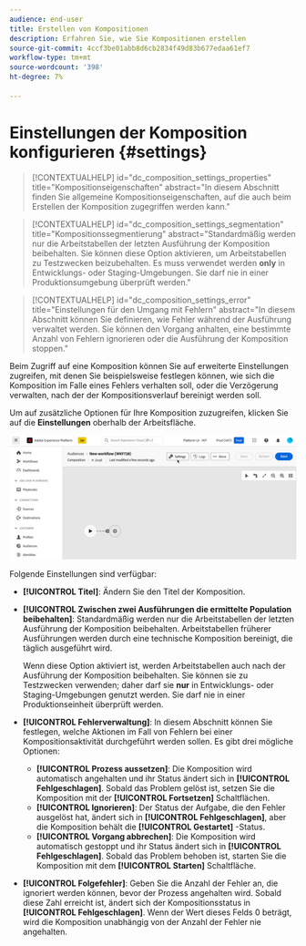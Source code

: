 ```yaml
---
audience: end-user
title: Erstellen von Kompositionen
description: Erfahren Sie, wie Sie Kompositionen erstellen
source-git-commit: 4ccf3be01abb8d6cb2834f49d83b677edaa61ef7
workflow-type: tm+mt
source-wordcount: '398'
ht-degree: 7%

---
```



# Einstellungen der Komposition konfigurieren {#settings}

>[!CONTEXTUALHELP]
>id="dc_composition_settings_properties"
>title="Kompositionseigenschaften"
>abstract="In diesem Abschnitt finden Sie allgemeine Kompositionseigenschaften, auf die auch beim Erstellen der Komposition zugegriffen werden kann."

>[!CONTEXTUALHELP]
>id="dc_composition_settings_segmentation"
>title="Kompositionssegmentierung"
>abstract="Standardmäßig werden nur die Arbeitstabellen der letzten Ausführung der Komposition beibehalten. Sie können diese Option aktivieren, um Arbeitstabellen zu Testzwecken beizubehalten. Es muss verwendet werden **only** in Entwicklungs- oder Staging-Umgebungen. Sie darf nie in einer Produktionsumgebung überprüft werden."

>[!CONTEXTUALHELP]
>id="dc_composition_settings_error"
>title="Einstellungen für den Umgang mit Fehlern"
>abstract="In diesem Abschnitt können Sie definieren, wie Fehler während der Ausführung verwaltet werden. Sie können den Vorgang anhalten, eine bestimmte Anzahl von Fehlern ignorieren oder die Ausführung der Komposition stoppen."

Beim Zugriff auf eine Komposition können Sie auf erweiterte Einstellungen zugreifen, mit denen Sie beispielsweise festlegen können, wie sich die Komposition im Falle eines Fehlers verhalten soll, oder die Verzögerung verwalten, nach der der Kompositionsverlauf bereinigt werden soll.

Um auf zusätzliche Optionen für Ihre Komposition zuzugreifen, klicken Sie auf die **Einstellungen** oberhalb der Arbeitsfläche.

![](assets/composition-create-settings.png)

Folgende Einstellungen sind verfügbar:

* **[!UICONTROL Titel]**: Ändern Sie den Titel der Komposition.

* **[!UICONTROL Zwischen zwei Ausführungen die ermittelte Population beibehalten]**: Standardmäßig werden nur die Arbeitstabellen der letzten Ausführung der Komposition beibehalten. Arbeitstabellen früherer Ausführungen werden durch eine technische Komposition bereinigt, die täglich ausgeführt wird.

  Wenn diese Option aktiviert ist, werden Arbeitstabellen auch nach der Ausführung der Komposition beibehalten. Sie können sie zu Testzwecken verwenden; daher darf sie **nur** in Entwicklungs- oder Staging-Umgebungen genutzt werden. Sie darf nie in einer Produktionseinheit überprüft werden.

* **[!UICONTROL Fehlerverwaltung]**: In diesem Abschnitt können Sie festlegen, welche Aktionen im Fall von Fehlern bei einer Kompositionsaktivität durchgeführt werden sollen. Es gibt drei mögliche Optionen:

   * **[!UICONTROL Prozess aussetzen]**: Die Komposition wird automatisch angehalten und ihr Status ändert sich in **[!UICONTROL Fehlgeschlagen]**. Sobald das Problem gelöst ist, setzen Sie die Komposition mit der **[!UICONTROL Fortsetzen]** Schaltflächen.
   * **[!UICONTROL Ignorieren]**: Der Status der Aufgabe, die den Fehler ausgelöst hat, ändert sich in **[!UICONTROL Fehlgeschlagen]**, aber die Komposition behält die **[!UICONTROL Gestartet]** -Status.
   * **[!UICONTROL Vorgang abbrechen]**: Die Komposition wird automatisch gestoppt und ihr Status ändert sich in **[!UICONTROL Fehlgeschlagen]**. Sobald das Problem behoben ist, starten Sie die Komposition mit dem **[!UICONTROL Starten]** Schaltfläche.

* **[!UICONTROL Folgefehler]**: Geben Sie die Anzahl der Fehler an, die ignoriert werden können, bevor der Prozess angehalten wird. Sobald diese Zahl erreicht ist, ändert sich der Kompositionsstatus in **[!UICONTROL Fehlgeschlagen]**. Wenn der Wert dieses Felds 0 beträgt, wird die Komposition unabhängig von der Anzahl der Fehler nie angehalten.
